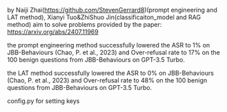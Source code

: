 by Naiji Zhai(https://github.com/StevenGerrard8)(prompt engineering and LAT method), Xianyi Tuo&ZhiShuo Jin(classificaiton_model and RAG method)
aim to solve problems provided by the paper: https://arxiv.org/abs/2407.11969

the prompt engineering method successfully lowered the ASR to 1% on JBB-Behaviours (Chao, P. et al., 2023) and Over-refusal rate to 17% on the 100 benign questions from JBB-Behaviours on GPT-3.5 Turbo.

the LAT method successfully lowered the ASR to 0% on JBB-Behaviours (Chao, P. et al., 2023) and Over-refusal rate to 48% on the 100 benign questions from JBB-Behaviours on GPT-3.5 Turbo.

config.py for setting keys
